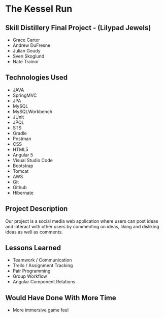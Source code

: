 # The Kessel Run

## Skill Distillery Final Project - (Lilypad Jewels)
<ul>
  <li>Grace Carter
  <li>Andrew DuFresne
  <li>Julian Goudy
  <li>Sven Skoglund
  <li>Nate Trainor
</ul>

## Technologies Used
<ul>
  <li>JAVA</li>
  <li>SpringMVC</li>
  <li>JPA</li>
  <li>MySQL</li>
  <li>MySQLWorkbench</li>
  <li>JUnit</li>
  <li>JPQL</li>
  <li>STS</li>
  <li>Gradle</li>
  <li>Postman</li>
  <li>CSS</li>
  <li>HTML5</li>
  <li>Angular 5</li>
  <li>Visual Studio Code</li>
  <li>Bootstrap</li>
  <li>Tomcat</li>
  <li>AWS</li>
  <li>Git</li>
  <li>Github</li>
  <li>Hibernate</li>
</ul>

## Project Description

Our project is a social media web application where users can post ideas and
interact with other users by commenting on ideas, liking and disliking ideas as
well as comments.

## Lessons Learned

* Teamwork / Communication<br>
* Trello / Assignment Tracking<br>
* Pair Programming<br>
* Group Workflow<br>
* Angular Component Relations<br>

## Would Have Done With More Time
* More immersive game feel<br>
